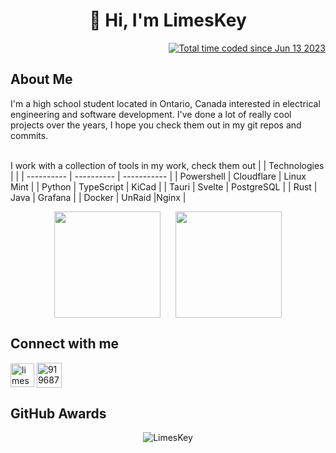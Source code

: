 <h1 align="center">👋 Hi, I'm LimesKey</h1>

<p align=right>
<a href="https://wakatime.com/@f7db4c5e-9dd7-4181-aa0a-cad5f52d5ee2"><img src="https://wakatime.com/badge/user/f7db4c5e-9dd7-4181-aa0a-cad5f52d5ee2.svg" alt="Total time coded since Jun 13 2023" /></a>
</p>

<h2 align-"left">About Me</h2>
I'm a high school student located in Ontario, Canada interested in electrical engineering and software development. I've done a lot of really cool projects over the years, I hope you check them out in my git repos and commits.
<br></br>

I work with a collection of tools in my work, check them out
|  |         Technologies   |             |
| ---------- | ---------- | ----------- |
| Powershell   | Cloudflare | Linux Mint       |
| Python     | TypeScript  | KiCad |
| Tauri     | Svelte    | PostgreSQL  |
| Rust    | Java  |  Grafana |
| Docker    |  UnRaid |Nginx   |
<br>
<p align="center">
  <img align="center" height="170" src="https://github-readme-stats.vercel.app/api?username=LimesKey&count_private=true&show_icons=true&theme=tokyonight&border_radius=15" />
  &nbsp;&nbsp;&nbsp;&nbsp; <!-- This adds space between the images -->
  <img align="center" height="170" src="https://github-readme-stats.vercel.app/api/top-langs/?username=LimesKey&layout=compact&border_color=fff&&theme=tokyonight&border_radius=11&hide=jupyter%20notebook&langs_count=6" />
</p>

<h2 align="left">Connect with me</h2>
<p align="left">
  <a href="https://www.limeskey.com/" target="_blank"><img align="center" src="https://user-images.githubusercontent.com/96280466/188333385-7899ac2b-a73b-489c-8473-e9da08b3ca77.png" alt="limes-key" height="38" width="38" /></a>
  <a href="https://discord.com/users/418543945551708163" target="_blank"><img align="center" src="https://clipground.com/images/discord-icon-png-4.png" alt="919687880773861416" width="40" /></a>
</p>

  <h2>GitHub Awards</h2>
  <p align="center"> <img src="https://github-trophies.vercel.app/?username=LimesKey&theme=tokyonight&border_radius=15" alt="LimesKey" /></a></p>
